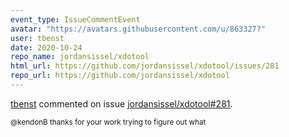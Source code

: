 ```yaml
---
event_type: IssueCommentEvent
avatar: "https://avatars.githubusercontent.com/u/863327?"
user: tbenst
date: 2020-10-24
repo_name: jordansissel/xdotool
html_url: https://github.com/jordansissel/xdotool/issues/281
repo_url: https://github.com/jordansissel/xdotool
---
```


<a href='https://github.com/tbenst' target='_blank'>tbenst</a> commented on issue <a href='https://github.com/jordansissel/xdotool/issues/281' target='_blank'>jordansissel/xdotool#281</a>.

<small>@kendonB thanks for your work trying to figure out what